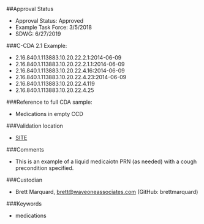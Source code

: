 ##Approval Status 

* Approval Status: Approved
* Example Task Force: 3/5/2018
* SDWG: 6/27/2019
 
###C-CDA 2.1 Example:

* 2.16.840.1.113883.10.20.22.2.1:2014-06-09
* 2.16.840.1.113883.10.20.22.2.1.1:2014-06-09
* 2.16.840.1.113883.10.20.22.4.16:2014-06-09
* 2.16.840.1.113883.10.20.22.4.23:2014-06-09
* 2.16.840.1.113883.10.20.22.4.119
* 2.16.840.1.113883.10.20.22.4.25


###Reference to full CDA sample:
* Medications in empty CCD


###Validation location

* [SITE](https://sitenv.org/sandbox-ccda/ccda-validator)


###Comments

* This is an example of a liquid medicaiotn PRN (as needed) with a cough precondition specified.  

###Custodian

* Brett Marquard, brett@waveoneassociates.com (GitHub: brettmarquard)

###Keywords

* medications
